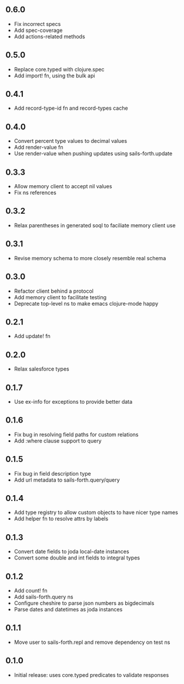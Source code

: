 ## 0.6.0

* Fix incorrect specs
* Add spec-coverage
* Add actions-related methods

## 0.5.0

* Replace core.typed with clojure.spec
* Add import! fn, using the bulk api

## 0.4.1

* Add record-type-id fn and record-types cache

## 0.4.0

* Convert percent type values to decimal values
* Add render-value fn
* Use render-value when pushing updates using sails-forth.update

## 0.3.3

* Allow memory client to accept nil values
* Fix ns references

## 0.3.2

* Relax parentheses in generated soql to faciliate memory client use

## 0.3.1

* Revise memory schema to more closely resemble real schema

## 0.3.0

* Refactor client behind a protocol
* Add memory client to facilitate testing
* Deprecate top-level ns to make emacs clojure-mode happy

## 0.2.1

* Add update! fn

## 0.2.0

* Relax salesforce types

## 0.1.7

* Use ex-info for exceptions to provide better data

## 0.1.6

* Fix bug in resolving field paths for custom relations
* Add :where clause support to query

## 0.1.5

* Fix bug in field description type
* Add url metadata to sails-forth.query/query

## 0.1.4

* Add type registry to allow custom objects to have nicer type names
* Add helper fn to resolve attrs by labels

## 0.1.3

* Convert date fields to joda local-date instances
* Convert some double and int fields to integral types

## 0.1.2

* Add count! fn
* Add sails-forth.query ns
* Configure cheshire to parse json numbers as bigdecimals
* Parse dates and datetimes as joda instances

## 0.1.1

* Move user to sails-forth.repl and remove dependency on test ns

## 0.1.0

* Initial release: uses core.typed predicates to validate responses
